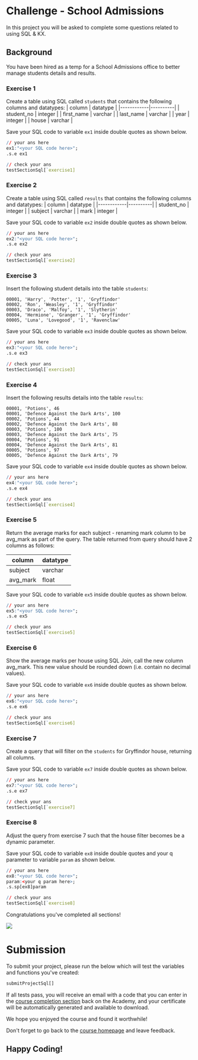 Challenge - School Admissions
=========

In this project you will be asked to complete some questions related to using SQL & KX.

## Background

You have been hired as a temp for a School Admissions office to better manage students details and results.


### Exercise 1

Create a table using SQL called `students` that contains the following columns and datatypes:
| column     | datatype |
|------------|----------|
| student_no |  integer |
| first_name  | varchar  |
| last_name   | varchar  |
| year   | integer     |
| house   | varchar     |

Save your SQL code to variable `ex1` inside double quotes as shown below.
```q
// your ans here
ex1:"<your SQL code here>";
.s.e ex1
```

```q
// check your ans
testSectionSql[`exercise1]
```

### Exercise 2

Create a table using SQL called `results` that contains the following columns and datatypes:
| column     | datatype |
|------------|----------|
| student_no |  integer |
| subject  | varchar  |
| mark   | integer  |

Save your SQL code to variable `ex2` inside double quotes as shown below.
```q
// your ans here
ex2:"<your SQL code here>";
.s.e ex2
```

```q
// check your ans
testSectionSql[`exercise2]
```
### Exercise 3
Insert the following student details into the table `students`:
```
00001, 'Harry', 'Potter', '1', 'Gryffindor'
00002, 'Ron', 'Weasley', '1', 'Gryffindor'
00003, 'Draco', 'Malfoy', '1', 'Slytherin'
00004, 'Hermione', 'Granger', '1', 'Gryffindor'
00005, 'Luna', 'Lovegood', '1', 'Ravenclaw'
```

Save your SQL code to variable `ex3` inside double quotes as shown below.
```q
// your ans here
ex3:"<your SQL code here>";
.s.e ex3
```

```q
// check your ans
testSectionSql[`exercise3]
```

### Exercise 4
Insert the following results details into the table `results`:
```
00001, 'Potions', 46
00001, 'Defence Against the Dark Arts', 100
00002, 'Potions', 44
00002, 'Defence Against the Dark Arts', 88
00003, 'Potions', 100
00003, 'Defence Against the Dark Arts', 75
00004, 'Potions', 91
00004, 'Defence Against the Dark Arts', 81
00005, 'Potions', 97
00005, 'Defence Against the Dark Arts', 79
```

Save your SQL code to variable `ex4` inside double quotes as shown below.
```q
// your ans here
ex4:"<your SQL code here>";
.s.e ex4
```


```q
// check your ans
testSectionSql[`exercise4]
```

### Exercise 5
Return the average marks for each subject - renaming mark column to be avg_mark as part of the query. The table returned from query should have 2 columns as follows:

| column     | datatype |
|------------|----------|
| subject |  varchar |
| avg_mark  | float  | 

Save your SQL code to variable `ex5` inside double quotes as shown below.
```q
// your ans here
ex5:"<your SQL code here>";
.s.e ex5
```


```q
// check your ans
testSectionSql[`exercise5]
```

### Exercise 6 
Show the average marks per house using SQL Join, call the new column avg_mark. This new value should be rounded down (i.e. contain no decimal values).

Save your SQL code to variable `ex6` inside double quotes as shown below.
```q
// your ans here
ex6:"<your SQL code here>";
.s.e ex6
```

```q
// check your ans
testSectionSql[`exercise6]
```

### Exercise 7
Create a query that will filter on the `students` for Gryffindor house, returning all columns. 

Save your SQL code to variable `ex7` inside double quotes as shown below.
```q
// your ans here
ex7:"<your SQL code here>";
.s.e ex7
```

```q
// check your ans
testSectionSql[`exercise7]
```

### Exercise 8 
Adjust the query from exercise 7 such that the house filter becomes be a dynamic parameter.

Save your SQL code to variable `ex8` inside double quotes and your q parameter to variable `param` as shown below.

```q
// your ans here
ex8:"<your SQL code here>";
param:<your q param here>;
.s.sp[ex8]param
```

```q
// check your ans
testSectionSql[`exercise8]
```

Congratulations you've completed all sections!

![](https://media.giphy.com/media/PXvCWUnmqVdks/giphy.gif)

# Submission
To submit your project, please run the below which will test the variables and functions you've created:
```q
submitProjectSql[]
```

If all tests pass, you will receive an email with a code that you can enter in the [course completion section](https://learninghub.kx.com/courses/sql-for-kdb/quizzes/kx-sql-course-completion/) back on the Academy, and your certificate will be automatically generated and available to download. 

We hope you enjoyed the course and found it worthwhile!

Don't forget to go back to the [course homepage](https://learninghub.kx.com/courses/sql-for-kdb/) and leave feedback. 

## Happy Coding!

